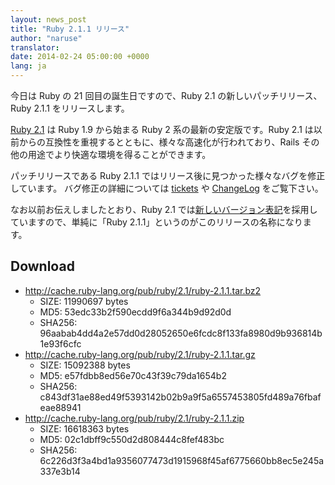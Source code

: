 ```yaml
---
layout: news_post
title: "Ruby 2.1.1 リリース"
author: "naruse"
translator:
date: 2014-02-24 05:00:00 +0000
lang: ja
---
```


今日は Ruby の 21 回目の誕生日ですので、Ruby 2.1 の新しいパッチリリース、Ruby 2.1.1 をリリースします。

[Ruby 2.1](https://www.ruby-lang.org/ja/news/2013/12/25/ruby-2-1-0-is-released/) は Ruby 1.9 から始まる Ruby 2 系の最新の安定版です。Ruby 2.1 は以前からの互換性を重視するとともに、様々な高速化が行われており、Rails その他の用途でより快適な環境を得ることができます。

パッチリリースである Ruby 2.1.1 ではリリース後に見つかった様々なバグを修正しています。
バグ修正の詳細については [tickets](https://bugs.ruby-lang.org/projects/ruby-21/issues?set_filter=1&amp;status_id=5) や [ChangeLog](http://svn.ruby-lang.org/repos/ruby/tags/v2_1_1/ChangeLog) をご覧下さい。

なお以前お伝えしましたとおり、Ruby 2.1 では[新しいバージョン表記](https://www.ruby-lang.org/ja/news/2013/12/21/semantic-versioning-after-2-1-0/)を採用していますので、単純に「Ruby 2.1.1」というのがこのリリースの名称になります。

## Download

* <http://cache.ruby-lang.org/pub/ruby/2.1/ruby-2.1.1.tar.bz2>
  * SIZE:   11990697 bytes
  * MD5:    53edc33b2f590ecdd9f6a344b9d92d0d
  * SHA256: 96aabab4dd4a2e57dd0d28052650e6fcdc8f133fa8980d9b936814b1e93f6cfc
* <http://cache.ruby-lang.org/pub/ruby/2.1/ruby-2.1.1.tar.gz>
  * SIZE:   15092388 bytes
  * MD5:    e57fdbb8ed56e70c43f39c79da1654b2
  * SHA256: c843df31ae88ed49f5393142b02b9a9f5a6557453805fd489a76fbafeae88941
* <http://cache.ruby-lang.org/pub/ruby/2.1/ruby-2.1.1.zip>
  * SIZE:   16618363 bytes
  * MD5:    02c1dbff9c550d2d808444c8fef483bc
  * SHA256: 6c226d3f3a4bd1a9356077473d1915968f45af6775660bb8ec5e245a337e3b14
